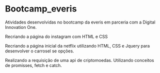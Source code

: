 # Bootcamp_everis
Atividades desenvolvidas no bootcamp da everis em parceria com a Digital Innovation One.

Recriando a página do instagram com HTML e CSS

Recriando a página inicial da netflix utilizando HTML, CSS e Jquery para desenvolver o carrosel se opções. 

Realizando a requisição de uma api de criptomoedas. Utilizando conceitos de promisses, fetch e catch.

